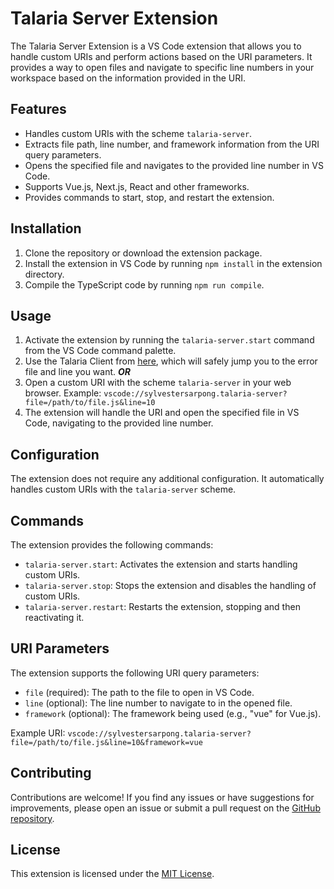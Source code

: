 # Talaria Server Extension

The Talaria Server Extension is a VS Code extension that allows you to handle custom URIs and perform actions based on the URI parameters. It provides a way to open files and navigate to specific line numbers in your workspace based on the information provided in the URI.

## Features

- Handles custom URIs with the scheme `talaria-server`.
- Extracts file path, line number, and framework information from the URI query parameters.
- Opens the specified file and navigates to the provided line number in VS Code.
- Supports Vue.js, Next.js, React and other frameworks.
- Provides commands to start, stop, and restart the extension.

## Installation

1. Clone the repository or download the extension package.
2. Install the extension in VS Code by running `npm install` in the extension directory.
3. Compile the TypeScript code by running `npm run compile`.


## Usage

1. Activate the extension by running the `talaria-server.start` command from the VS Code command palette.
2. Use the Talaria Client from [here](), which will safely jump you to the error file and line you want.  _**OR**_
3. Open a custom URI with the scheme `talaria-server` in your web browser.
   Example: `vscode://sylvestersarpong.talaria-server?file=/path/to/file.js&line=10`
4. The extension will handle the URI and open the specified file in VS Code, navigating to the provided line number.


## Configuration

The extension does not require any additional configuration. It automatically handles custom URIs with the `talaria-server` scheme.

## Commands

The extension provides the following commands:

- `talaria-server.start`: Activates the extension and starts handling custom URIs.
- `talaria-server.stop`: Stops the extension and disables the handling of custom URIs.
- `talaria-server.restart`: Restarts the extension, stopping and then reactivating it.

## URI Parameters

The extension supports the following URI query parameters:

- `file` (required): The path to the file to open in VS Code.
- `line` (optional): The line number to navigate to in the opened file.
- `framework` (optional): The framework being used (e.g., "vue" for Vue.js).

Example URI:
`vscode://sylvestersarpong.talaria-server?file=/path/to/file.js&line=10&framework=vue`

## Contributing

Contributions are welcome! If you find any issues or have suggestions for improvements, please open an issue or submit a pull request on the [GitHub repository](https://github.com/Tylerasa/talaria-server).

## License

This extension is licensed under the [MIT License](https://github.com/Tylerasa/talaria-server/blob/main/LICENSE).

